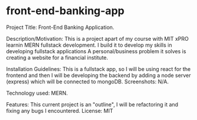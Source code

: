 # front-end-banking-app
Project Title: Front-End Banking Application.

Description/Motivation: This is a project apart of my course with MIT xPRO learnin MERN fullstack development. I build it to develop my skills in developing fullstack applications A personal/business problem it solves is creating a website for a financial institute.

Installation Guidelines: This is a fullstack app, so I will be using react for the frontend and then I will be developing the backend by adding a node server (express) which will be connected to mongoDB.
Screenshots: N/A.

Technology used: MERN. 

Features: This current project is an "outline", I will be refactoring it and fixing any bugs I encountered.
License: MIT
